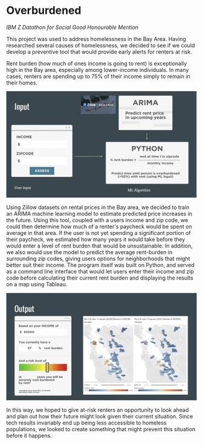 # Overburdened

*IBM Z Datathon for Social Good Honourable Mention*

This project was used to address homelessness in the Bay Area. Having researched several causes of homelessness, we decided to see if we could develop a preventive tool that would provide early alerts for renters at risk.

Rent burden (how much of ones income is going to rent) is exceptionally high in the Bay area, especially among lower-income individuals. In many cases, renters are spending up to 75% of their income simply to remain in their homes.

![](Input.png)

Using Zillow datasets on rental prices in the Bay area, we decided to train an ARIMA machine learning model to estimate predicted price increases in the future. Using this tool, coupled with a users income and zip code, we could then determine how much of a renter's paycheck would be spent on average in that area. If the user is not yet spending a significant portion of their paycheck, we estimated how many years it would take before they would enter a level of rent burden that would be unsustainable. In addition, we also would use the model to predict the average rent-burden in surrounding zip codes, giving users options for neighborhoods that might better suit their income. The program itself was built on Python, and served as a command line interface that would let users enter their income and zip code before calculating their current rent burden and displaying the results on a map using Tableau.

![](Output.png)

In this way, we hoped to give at-risk renters an opportunity to look ahead and plan out how their future might look given their current situation. Since tech results invariably end up being less accessible to homeless populations, we looked to create something that might prevent this situation before it happens. 
